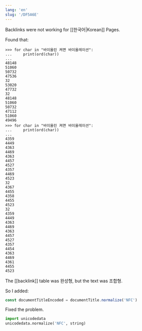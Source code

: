 ```yaml
---
lang: 'en'
slug: '/DF5A6E'
---
```


Backlinks were not working for [[한국어|Korean]] Pages.

Found that:

```
>>> for char in "바이올린 켜면 바이올레이션":
...     print(ord(char))
...
48148
51060
50732
47536
32
53020
47732
32
48148
51060
50732
47112
51060
49496
>>> for char in "바이올린 켜면 바이올레이션":
...     print(ord(char))
...
4359
4449
4363
4469
4363
4457
4527
4357
4469
4523
32
4367
4455
4358
4455
4523
32
4359
4449
4363
4469
4363
4457
4527
4357
4454
4363
4469
4361
4455
4523
```

The [[backlink]] table was 완성형, but the text was 조합형.

So I added:

```js
const documentTitleEncoded = documentTitle.normalize('NFC')
```

Fixed the problem.

```python
import unicodedata
unicodedata.normalize('NFC', string)
```
